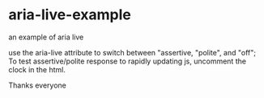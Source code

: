 # aria-live-example
an example of aria live

use the aria-live attribute  to switch between "assertive, "polite", and "off";
To test assertive/polite response to rapidly updating js, uncomment the clock in the html.

Thanks everyone
